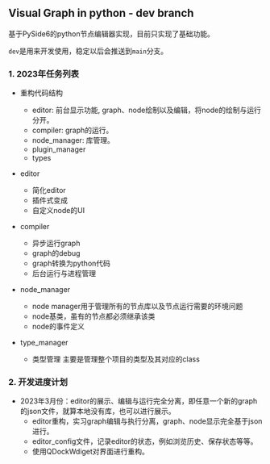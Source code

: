 ## Visual Graph in python - dev branch
基于PySide6的python节点编辑器实现，目前只实现了基础功能。

`dev`是用来开发使用，稳定以后会推送到`main`分支。

### 1. 2023年任务列表

  - 重构代码结构
    - editor: 前台显示功能, graph、node绘制以及编辑，将node的绘制与运行分开。
    - compiler: graph的运行。
    - node_manager: 库管理。
    - plugin_manager
    - types 

  - editor
    - 简化editor 
    - 插件式变成
    - 自定义node的UI 

  - compiler
    - 异步运行graph 
    - graph的debug 
    - graph转换为python代码
    - 后台运行与进程管理

  - node_manager
    - node manager用于管理所有的节点库以及节点运行需要的环境问题
    - node基类，虽有的节点都必须继承该类
    - node的事件定义
  
  - type_manager
    - 类型管理 主要是管理整个项目的类型及其对应的class
  
### 2. 开发进度计划
  
  - 2023年3月份：editor的展示、编辑与运行完全分离，即任意一个新的graph的json文件，就算本地没有库，也可以进行展示。
    * editor重构，实习graph编辑与执行分离，graph、node显示完全基于json进行。
    * editor_config文件，记录editor的状态，例如浏览历史、保存状态等等。
    * 使用QDockWdiget对界面进行重构。
    
     



